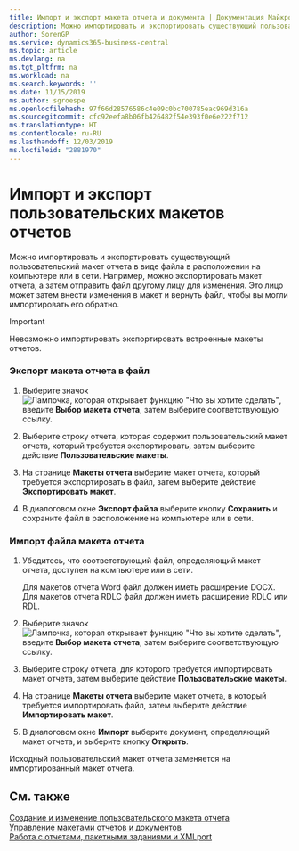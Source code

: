 ```yaml
---
title: Импорт и экспорт макета отчета и документа | Документация Майкрософт
description: Можно импортировать и экспортировать существующий пользовательский макет отчета в виде файла в расположении на компьютере или в сети.
author: SorenGP
ms.service: dynamics365-business-central
ms.topic: article
ms.devlang: na
ms.tgt_pltfrm: na
ms.workload: na
ms.search.keywords: ''
ms.date: 11/15/2019
ms.author: sgroespe
ms.openlocfilehash: 97f66d28576586c4e09c0bc700785eac969d316a
ms.sourcegitcommit: cfc92eefa8b06fb426482f54e393f0e6e222f712
ms.translationtype: HT
ms.contentlocale: ru-RU
ms.lasthandoff: 12/03/2019
ms.locfileid: "2881970"
---
```

# <a name="import-and-export-custom-report-layouts"></a>Импорт и экспорт пользовательских макетов отчетов
Можно импортировать и экспортировать существующий пользовательский макет отчета в виде файла в расположении на компьютере или в сети. Например, можно экспортировать макет отчета, а затем отправить файл другому лицу для изменения. Это лицо может затем внести изменения в макет и вернуть файл, чтобы вы могли импортировать его обратно.  

> [!IMPORTANT]  
>  Невозможно импортировать экспортировать встроенные макеты отчетов.  

### <a name="to-export-a-report-layout-to-a-file"></a>Экспорт макета отчета в файл  

1.  Выберите значок ![Лампочка, которая открывает функцию "Что вы хотите сделать"](media/ui-search/search_small.png "Что вы хотите сделать"), введите **Выбор макета отчета**, затем выберите соответствующую ссылку.  

2.  Выберите строку отчета, которая содержит пользовательский макет отчета, который требуется экспортировать, затем выберите действие **Пользовательские макеты**.  

3.  На странице **Макеты отчета** выберите макет отчета, который требуется экспортировать в файл, затем выберите действие **Экспортировать макет**.  

4.  В диалоговом окне **Экспорт файла** выберите кнопку **Сохранить** и сохраните файл в расположение на компьютере или в сети.  

### <a name="to-import-a-report-layout-file"></a>Импорт файла макета отчета  

1.  Убедитесь, что соответствующий файл, определяющий макет отчета, доступен на компьютере или в сети.  

     Для макетов отчета Word файл должен иметь расширение DOCX. Для макетов отчета RDLC файл должен иметь расширение RDLC или RDL.  

2.  Выберите значок ![Лампочка, которая открывает функцию "Что вы хотите сделать"](media/ui-search/search_small.png "Что вы хотите сделать"), введите **Выбор макета отчета**, затем выберите соответствующую ссылку.  

3.  Выберите строку отчета, для которого требуется импортировать макет отчета, затем выберите действие **Пользовательские макеты**.  

4.  На странице **Макеты отчета** выберите макет отчета, в который требуется импортировать файл, затем выберите действие **Импортировать макет**.  

5.  В диалоговом окне **Импорт** выберите документ, определяющий макет отчета, и выберите кнопку **Открыть**.  

 Исходный пользовательский макет отчета заменяется на импортированный макет отчета.  

## <a name="see-also"></a>См. также  
 [Создание и изменение пользовательского макета отчета](ui-how-create-custom-report-layout.md)   
 [Управление макетами отчетов и документов](ui-manage-report-layouts.md)  
 [Работа с отчетами, пакетными заданиями и XMLport](ui-work-report.md)    
